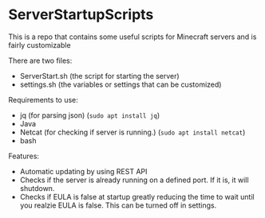 # ServerStartupScripts
This is a repo that contains some useful scripts for Minecraft servers and is fairly customizable

There are two files: 
- ServerStart.sh (the script for starting the server)
- settings.sh (the variables or settings that can be customized)

Requirements to use:
- jq (for parsing json) (`sudo apt install jq`)
- Java
- Netcat (for checking if server is running.) (`sudo apt install netcat`)
- bash

Features:
- Automatic updating by using REST API
- Checks if the server is already running on a defined port. If it is, it will shutdown.
- Checks if EULA is false at startup greatly reducing the time to wait until you realzie EULA is false. This can be turned off in settings.
